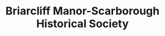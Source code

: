 ---
layout: repo
title: "Briarcliff Manor-Scarborough Historical Society"
id: 19347
permalink: repos/19347/
---